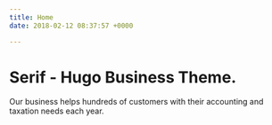 ```yaml
---
title: Home
date: 2018-02-12 08:37:57 +0000

---
```

# Serif - Hugo  Business Theme.

Our business helps hundreds of customers with their accounting and taxation needs each year.